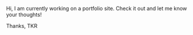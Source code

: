 Hi, 
I am currently working on a portfolio site. Check it out and let me know your thoughts! 

Thanks, 
TKR 
